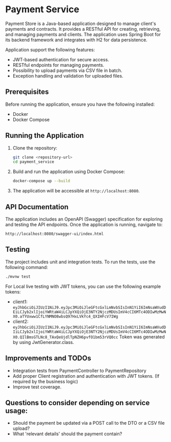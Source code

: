 # Payment Service

Payment Store is a Java-based application designed to manage client's payments and contracts.
It provides a RESTful API for creating, retrieving, and managing payments and clients. 
The application uses Spring Boot for its backend framework and integrates with H2 for data persistence.


Application support the following features:
- JWT-based authentication for secure access.
- RESTful endpoints for managing payments.
- Possibility to upload payments via CSV file in batch.
- Exception handling and validation for uploaded files.

## Prerequisites
Before running the application, ensure you have the following installed:
- Docker
- Docker Compose

## Running the Application

1. Clone the repository:
   ```bash
   git clone <repository-url>
   cd payment_service
   ```

2. Build and run the application using Docker Compose:
   ```bash
   docker-compose up --build
   ```

3. The application will be accessible at `http://localhost:8080`.

## API Documentation
The application includes an OpenAPI (Swagger) specification for exploring and testing the API endpoints. Once the application is running, navigate to:
```
http://localhost:8080/swagger-ui/index.html
```

## Testing
The project includes unit and integration tests. To run the tests, use the following command:
```bash
./mvnw test
```

For Local live testing with JWT tokens, you can use the following example tokens:
- client1:
```eyJhbGciOiJIUzI1NiJ9.eyJpc3MiOiJleGFtcGxlLmNvbSIsInN1YiI6ImNsaWVudDEiLCJyb2xlIjoiYWRtaW4iLCJpYXQiOjE3NTY2NjczMDUsImV4cCI6MTc4ODIwMzMwNX0.aTYUxww1CfLYNMNO8wbsQ97HxLVkYc4_QXIHFcV7IWg```
- client2:
```eyJhbGciOiJIUzI1NiJ9.eyJpc3MiOiJleGFtcGxlLmNvbSIsInN1YiI6ImNsaWVudDIiLCJyb2xlIjoiYWRtaW4iLCJpYXQiOjE3NTY2NjczMDUsImV4cCI6MTc4ODIwMzMwNX0.QIlBmsGTLNc8_TAxQeUjdlTpNZH6pvfO1bm53rVQ0cc```
Token was generated by using JwtGenerator.class.


## Improvements and TODOs
- Integration tests from PaymentController to PaymentRepository
- Add proper Client registration and authentication with JWT tokens. (If required by the business logic)
- Improve test coverage.


## Questions to consider depending on service usage:
- Should the payment be updated via a POST call to the DTO or a CSV file upload?
- What 'relevant details' should the payment contain?
